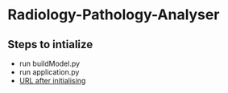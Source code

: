 # Radiology-Pathology-Analyser

## Steps to intialize
- run buildModel.py
- run application.py
- [URL after initialising](https://link-url-here.org](http://127.0.0.1:5000/))
